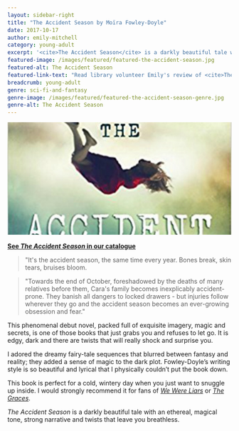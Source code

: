 ```yaml
---
layout: sidebar-right
title: "The Accident Season by Moïra Fowley-Doyle"
date: 2017-10-17
author: emily-mitchell
category: young-adult
excerpt: '<cite>The Accident Season</cite> is a darkly beautiful tale with an ethereal, magical tone, strong narrative and twists that leave you breathless.'
featured-image: /images/featured/featured-the-accident-season.jpg
featured-alt: The Accident Season
featured-link-text: "Read library volunteer Emily's review of <cite>The Accident Season</cite>, by Karen Moïra Fowley-Doyle."
breadcrumb: young-adult
genre: sci-fi-and-fantasy
genre-image: /images/featured/featured-the-accident-season-genre.jpg
genre-alt: The Accident Season
---
```


![The Accident Season](/images/featured/featured-the-accident-season.jpg)

**[See <cite>The Accident Season</cite> in our catalogue](https://suffolk.spydus.co.uk/cgi-bin/spydus.exe/ENQ/OPAC/BIBENQ?BRN=1788372)**

> "It's the accident season, the same time every year. Bones break, skin tears, bruises bloom.

> "Towards the end of October, foreshadowed by the deaths of many relatives before them, Cara's family becomes inexplicably accident-prone. They banish all dangers to locked drawers - but injuries follow wherever they go and the accident season becomes an ever-growing obsession and fear."

This phenomenal debut novel, packed full of exquisite imagery, magic and secrets, is one of those books that just grabs you and refuses to let go. It is edgy, dark and there are twists that will really shock and surprise you.

I adored the dreamy fairy-tale sequences that blurred between fantasy and reality; they added a sense of magic to the dark plot. Fowley-Doyle’s writing style is so beautiful and lyrical that I physically couldn’t put the book down.

This book is perfect for a cold, wintery day when you just want to snuggle up inside. I would strongly recommend it for fans of [<cite>We Were Liars</cite>](https://suffolk.spydus.co.uk/cgi-bin/spydus.exe/ENQ/OPAC/BIBENQ?BRN=1615611) or [<cite>The Graces</cite>](https://suffolk.spydus.co.uk/cgi-bin/spydus.exe/ENQ/OPAC/BIBENQ?BRN=1996828).

<cite>The Accident Season</cite> is a darkly beautiful tale with an ethereal, magical tone, strong narrative and twists that leave you breathless.
